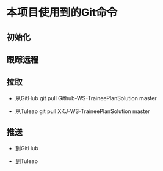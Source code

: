 ﻿# 本项目使用到的Git命令

## 初始化

## 跟踪远程

## 拉取

- 从GitHub
git pull Github-WS-TraineePlanSolution master

- 从Tuleap
git pull XKJ-WS-TraineePlanSolution master

## 推送

- 到GitHub

- 到Tuleap

